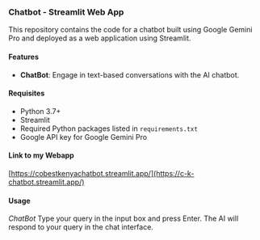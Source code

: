 ### Chatbot - Streamlit Web App

This repository contains the code for a chatbot built using Google Gemini Pro and deployed as a web application using Streamlit.

#### Features

- **ChatBot**: Engage in text-based conversations with the AI chatbot.

#### Requisites

- Python 3.7+
- Streamlit
- Required Python packages listed in `requirements.txt`
- Google API key for Google Gemini Pro

#### Link to my Webapp
[https://cobestkenyachatbot.streamlit.app/](https://c-k-chatbot.streamlit.app/)

#### Usage
*ChatBot*
Type your query in the input box and press Enter.
The AI will respond to your query in the chat interface.
